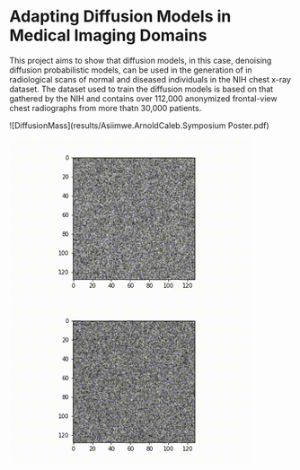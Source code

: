 # Adapting Diffusion Models in Medical Imaging Domains

This project aims to show that diffusion models, in this case, denoising diffusion probabilistic models, can be used in the generation of in radiological scans of normal and diseased individuals in the NIH chest x-ray dataset. The dataset used to train the diffusion models is based on that gathered by the NIH and contains over 112,000 anonymized frontal-view chest radiographs from more thatn 30,000 patients. 

![DiffusionMass](results/Asiimwe.ArnoldCaleb.Symposium Poster.pdf)

![Diffusion Mass result_71](results/diffusion_mass_71.gif)
![Diffusion Consolidation result_01](results/diffusion_consolidation.gif)
